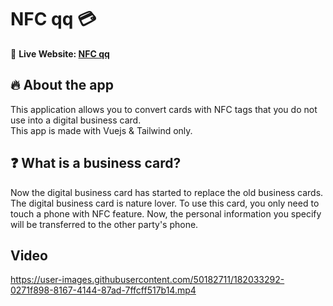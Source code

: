 # NFC qq 💳

🔗 **Live Website: [NFC qq](https://nfcqq.netlify.app)**

## 🔥 About the app

This application allows you to convert cards with NFC tags that you do not use into a digital business card.
<br>
This app is made with Vuejs & Tailwind only.

## ❓ What is a business card?

Now the digital business card has started to replace the old business cards. The digital business card is nature lover. To use this card, you only need to touch a phone with NFC feature. Now, the personal information you specify will be transferred to the other party's phone.


## Video



https://user-images.githubusercontent.com/50182711/182033292-0271f898-8167-4144-87ad-7ffcff517b14.mp4

